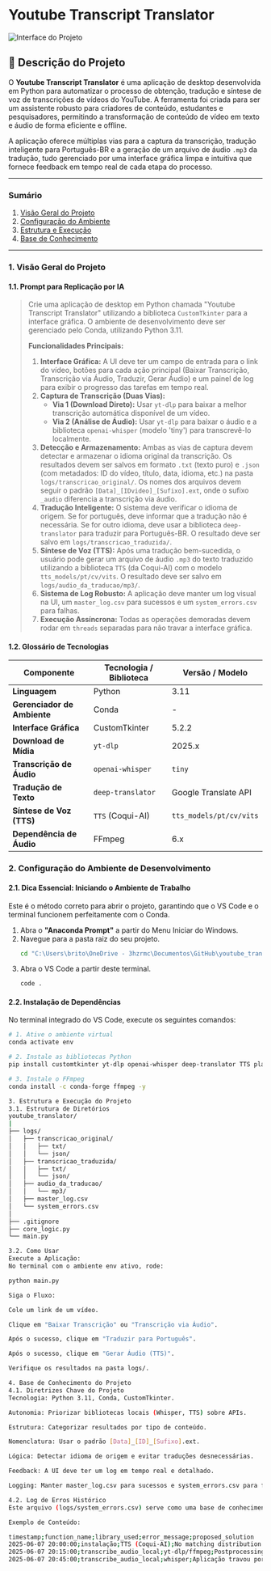 # Youtube Transcript Translator

![Interface do Projeto](https://i.imgur.com/g0t6jLw.png)

## 📖 Descrição do Projeto

O **Youtube Transcript Translator** é uma aplicação de desktop desenvolvida em Python para automatizar o processo de obtenção, tradução e síntese de voz de transcrições de vídeos do YouTube. A ferramenta foi criada para ser um assistente robusto para criadores de conteúdo, estudantes e pesquisadores, permitindo a transformação de conteúdo de vídeo em texto e áudio de forma eficiente e offline.

A aplicação oferece múltiplas vias para a captura da transcrição, tradução inteligente para Português-BR e a geração de um arquivo de áudio `.mp3` da tradução, tudo gerenciado por uma interface gráfica limpa e intuitiva que fornece feedback em tempo real de cada etapa do processo.

---

### Sumário

1.  [Visão Geral do Projeto](#1-visão-geral-do-projeto)
2.  [Configuração do Ambiente](#2-configuração-do-ambiente-de-desenvolvimento)
3.  [Estrutura e Execução](#3-estrutura-e-execução-do-projeto)
4.  [Base de Conhecimento](#4-base-de-conhecimento-do-projeto)

---

### 1. Visão Geral do Projeto

#### **1.1. Prompt para Replicação por IA**

> Crie uma aplicação de desktop em Python chamada "Youtube Transcript Translator" utilizando a biblioteca `CustomTkinter` para a interface gráfica. O ambiente de desenvolvimento deve ser gerenciado pelo Conda, utilizando Python 3.11.
>
> **Funcionalidades Principais:**
> 1.  **Interface Gráfica:** A UI deve ter um campo de entrada para o link do vídeo, botões para cada ação principal (Baixar Transcrição, Transcrição via Áudio, Traduzir, Gerar Áudio) e um painel de log para exibir o progresso das tarefas em tempo real.
> 2.  **Captura de Transcrição (Duas Vias):**
>     * **Via 1 (Download Direto):** Usar `yt-dlp` para baixar a melhor transcrição automática disponível de um vídeo.
>     * **Via 2 (Análise de Áudio):** Usar `yt-dlp` para baixar o áudio e a biblioteca `openai-whisper` (modelo 'tiny') para transcrevê-lo localmente.
> 3.  **Detecção e Armazenamento:** Ambas as vias de captura devem detectar e armazenar o idioma original da transcrição. Os resultados devem ser salvos em formato `.txt` (texto puro) e `.json` (com metadados: ID do vídeo, título, data, idioma, etc.) na pasta `logs/transcricao_original/`. Os nomes dos arquivos devem seguir o padrão `[Data]_[IDvideo]_[Sufixo].ext`, onde o sufixo `_audio` diferencia a transcrição via áudio.
> 4.  **Tradução Inteligente:** O sistema deve verificar o idioma de origem. Se for português, deve informar que a tradução não é necessária. Se for outro idioma, deve usar a biblioteca `deep-translator` para traduzir para Português-BR. O resultado deve ser salvo em `logs/transcricao_traduzida/`.
> 5.  **Síntese de Voz (TTS):** Após uma tradução bem-sucedida, o usuário pode gerar um arquivo de áudio `.mp3` do texto traduzido utilizando a biblioteca `TTS` (da Coqui-AI) com o modelo `tts_models/pt/cv/vits`. O resultado deve ser salvo em `logs/audio_da_traducao/mp3/`.
> 6.  **Sistema de Log Robusto:** A aplicação deve manter um log visual na UI, um `master_log.csv` para sucessos e um `system_errors.csv` para falhas.
> 7.  **Execução Assíncrona:** Todas as operações demoradas devem rodar em `threads` separadas para não travar a interface gráfica.

#### **1.2. Glossário de Tecnologias**

| Componente                | Tecnologia / Biblioteca   | Versão / Modelo            |
| ------------------------- | ------------------------- | -------------------------- |
| **Linguagem** | Python                    | 3.11                       |
| **Gerenciador de Ambiente** | Conda                     | -                          |
| **Interface Gráfica** | CustomTkinter             | 5.2.2                      |
| **Download de Mídia** | `yt-dlp`                  | 2025.x                     |
| **Transcrição de Áudio** | `openai-whisper`          | `tiny`                     |
| **Tradução de Texto** | `deep-translator`         | Google Translate API       |
| **Síntese de Voz (TTS)** | `TTS` (Coqui-AI)          | `tts_models/pt/cv/vits`    |
| **Dependência de Áudio** | FFmpeg                    | 6.x                        |

### 2. Configuração do Ambiente de Desenvolvimento

#### **2.1. Dica Essencial: Iniciando o Ambiente de Trabalho**

Este é o método correto para abrir o projeto, garantindo que o VS Code e o terminal funcionem perfeitamente com o Conda.

1.  Abra o **"Anaconda Prompt"** a partir do Menu Iniciar do Windows.
2.  Navegue para a pasta raiz do seu projeto.
    ```bash
    cd "C:\Users\brito\OneDrive - 3hzrmc\Documentos\GitHub\youtube_translator"
    ```
3.  Abra o VS Code a partir deste terminal.
    ```bash
    code .
    ```

#### **2.2. Instalação de Dependências**

No terminal integrado do VS Code, execute os seguintes comandos:

```bash
# 1. Ative o ambiente virtual
conda activate env

# 2. Instale as bibliotecas Python
pip install customtkinter yt-dlp openai-whisper deep-translator TTS playsound

# 3. Instale o FFmpeg
conda install -c conda-forge ffmpeg -y

3. Estrutura e Execução do Projeto
3.1. Estrutura de Diretórios
youtube_translator/
|
├── logs/
│   ├── transcricao_original/
│   │   ├── txt/
│   │   └── json/
│   ├── transcricao_traduzida/
│   │   ├── txt/
│   │   └── json/
│   ├── audio_da_traducao/
│   │   └── mp3/
│   ├── master_log.csv
│   └── system_errors.csv
│
├── .gitignore
├── core_logic.py
└── main.py

3.2. Como Usar
Execute a Aplicação:
No terminal com o ambiente env ativo, rode:

python main.py

Siga o Fluxo:

Cole um link de um vídeo.

Clique em "Baixar Transcrição" ou "Transcrição via Áudio".

Após o sucesso, clique em "Traduzir para Português".

Após o sucesso, clique em "Gerar Áudio (TTS)".

Verifique os resultados na pasta logs/.

4. Base de Conhecimento do Projeto
4.1. Diretrizes Chave do Projeto
Tecnologia: Python 3.11, Conda, CustomTkinter.

Autonomia: Priorizar bibliotecas locais (Whisper, TTS) sobre APIs.

Estrutura: Categorizar resultados por tipo de conteúdo.

Nomenclatura: Usar o padrão [Data]_[ID]_[Sufixo].ext.

Lógica: Detectar idioma de origem e evitar traduções desnecessárias.

Feedback: A UI deve ter um log em tempo real e detalhado.

Logging: Manter master_log.csv para sucessos e system_errors.csv para falhas.

4.2. Log de Erros Histórico
Este arquivo (logs/system_errors.csv) serve como uma base de conhecimento dos problemas enfrentados e resolvidos.

Exemplo de Conteúdo:

timestamp;function_name;library_used;error_message;proposed_solution
2025-06-07 20:00:00;instalação;TTS (Coqui-AI);No matching distribution found for TTS;A biblioteca não era compatível com Python 3.12. A solução foi recriar o ambiente com Python 3.11.
2025-06-07 20:15:00;transcribe_audio_local;yt-dlp/ffmpeg;Postprocessing: audio conversion failed: Encoder not found;O yt-dlp não estava encontrando o executável do FFmpeg. A solução foi mudar a estratégia: baixar o melhor áudio disponível (qualquer formato) e passar diretamente para o Whisper, evitando a conversão para MP3.
2025-06-07 20:45:00;transcribe_audio_local;whisper;Aplicação travou por mais de 1 hora para um vídeo de 6 min;O modelo "base" do Whisper era muito pesado para a CPU. A solução foi trocar para o modelo "tiny", otimizado para performance.
